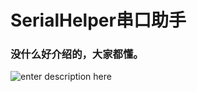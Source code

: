 # SerialHelper串口助手
### 没什么好介绍的，大家都懂。
![enter description here][1]


  [1]: https://raw.githubusercontent.com/chenjingyuanku/SerialHelper/master/Image/UI.png
